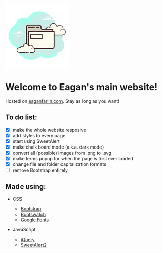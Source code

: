 ![Site-Logo](/global/images/site-transparent-icon.png)

# Welcome to Eagan's main website!

Hosted on [eaganfarlin.com](https://eaganfarlin.com/). Stay as long as you want!

## To do list:

- [X] make the whole website resposive
- [X] add styles to every page
- [x] start using SweetAlert
- [x] make chalk board mode (a.k.a. dark mode)
- [x] convert all (possible) images from .png to .svg
- [x] make terms popup for when the page is first ever loaded
- [x] change file and folder capitalization formats
- [ ] remove Bootstrap entirely

## Made using:

* CSS
  * [Bootstrap](https://getbootstrap.com/ "Bootstrap")
  * [Bootswatch](https://bootswatch.com/ "Bootswatch")
  * [Google Fonts](https://fonts.google.com/ "Google Fonts")

* JavaScript
  * [jQuery](https://jquery.com/ "jQuery")
  * [SweetAlert2](https://sweetalert2.github.io/ "SweetAlert2")